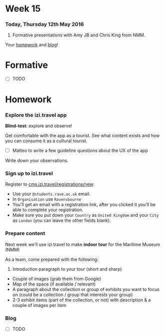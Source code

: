 # Week 15

### Today, Thursday 12th May 2016

1. Formative presentations with Amy JB and Chris King from NMM.

Your [homework](#homework) and [blog](#blog)!


# Formative

- [ ] TODO


# Homework

### Explore the izi.travel app

**Blind-test**: explore and observe!

Get comfortable with the app as a tourist. See what content exists and how you can consume it as a cultural tourist.

- [ ] Matteo to write a few guideline questions about the UX of the app

Write down your observations.

### Sign up to izi.travel 

Register to [cms.izi.travel/registrations/new](https://cms.izi.travel/registrations/new):

* Use your `@students.rave.ac.uk` email. 
* In `Organisation` use `Ravensbourne`
* You'll get an email with a registration link, after you clicked it you'll be able to complete your registration.
* Make sure you put down your `Country` as `United Kingdom` and your `City` as `London` (you can leave the other fields blank).

### Prepare content

Next week we'll use izi.travel to make **indoor tour** for the Maritime Museum (NMM)

As a team, come prepared with the following: 

1. Introduction paragraph to your tour (short and sharp)
* Couple of images (grab them from Google)
* Map of the space (if available / relevant)
* A paragraph about the collection or group of exhibits you want to focus on (could be a collection / group that interests your group) 
* 2-3 exhibit items (part of the collection, or not) with description & a couple of images per item

### Blog

- [ ] TODO
